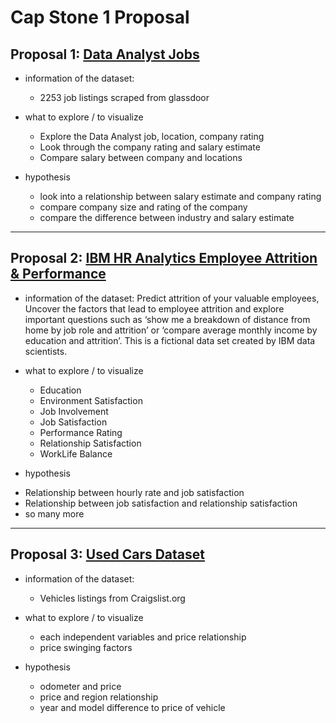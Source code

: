 # Cap Stone 1 Proposal 

##  Proposal 1:  [Data Analyst Jobs](https://www.kaggle.com/andrewmvd/data-analyst-jobs)

* information of the dataset: 
  - 2253 job listings scraped from glassdoor

* what to explore / to visualize  
  - Explore the Data Analyst job, location, company rating
  - Look through the company rating and salary estimate
  - Compare salary between company and locations 

* hypothesis 
  - look into a relationship between salary estimate and company rating 
  - compare company size and rating of the company
  - compare the difference between industry and salary estimate 

-------

##   Proposal 2: [IBM HR Analytics Employee Attrition & Performance](https://www.kaggle.com/pavansubhasht/ibm-hr-analytics-attrition-dataset?select=WA_Fn-UseC_-HR-Employee-Attrition.csv)

* information of the dataset: 
Predict attrition of your valuable employees, Uncover the factors that lead to employee attrition and explore important questions such as ‘show me a breakdown of distance from home by job role and attrition’ or ‘compare average monthly income by education and attrition’. This is a fictional data set created by IBM data scientists.

* what to explore / to visualize
  - Education 
  - Environment Satisfaction
  - Job Involvement
  - Job Satisfaction
  - Performance Rating
  - Relationship Satisfaction
  - WorkLife Balance

* hypothesis 

- Relationship between hourly rate and job satisfaction 
- Relationship between job satisfaction and relationship satisfaction 
- so many more 

-------

##  Proposal 3: [Used Cars Dataset](https://www.kaggle.com/austinreese/craigslist-carstrucks-data)

* information of the dataset: 
  - Vehicles listings from Craigslist.org

* what to explore / to visualize  
  - each independent variables and price relationship                       
  - price swinging factors 
 
* hypothesis 
  - odometer and price 
  - price and region relationship
  - year and model difference to price of vehicle

